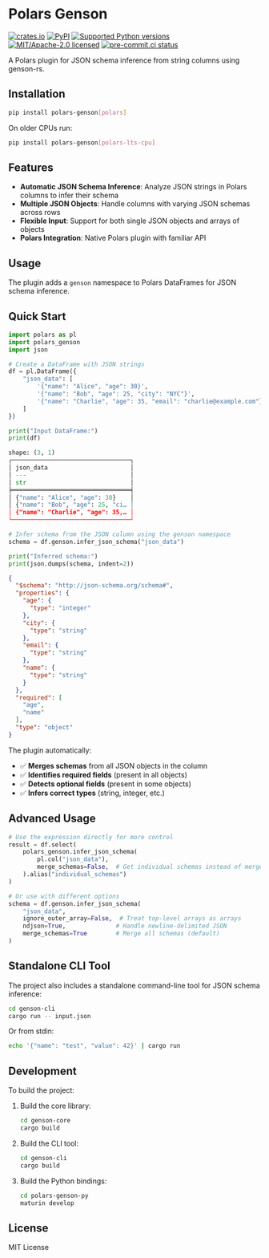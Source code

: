 # Polars Genson

[![crates.io](https://img.shields.io/crates/v/genson-core.svg)](https://crates.io/crates/genson-core)
[![PyPI](https://img.shields.io/pypi/v/polars-genson.svg)](https://pypi.org/project/polars-genson)
[![Supported Python versions](https://img.shields.io/pypi/pyversions/polars-genson.svg)](https://pypi.org/project/polars-genson)
[![MIT/Apache-2.0 licensed](https://img.shields.io/crates/l/genson-core.svg)](./LICENSE)
[![pre-commit.ci status](https://results.pre-commit.ci/badge/github/lmmx/polars-genson/master.svg)](https://results.pre-commit.ci/latest/github/lmmx/polars-genson/master)

A Polars plugin for JSON schema inference from string columns using genson-rs.

## Installation

```bash
pip install polars-genson[polars]
```

On older CPUs run:

```bash
pip install polars-genson[polars-lts-cpu]
```

## Features

- **Automatic JSON Schema Inference**: Analyze JSON strings in Polars columns to infer their schema
- **Multiple JSON Objects**: Handle columns with varying JSON schemas across rows
- **Flexible Input**: Support for both single JSON objects and arrays of objects
- **Polars Integration**: Native Polars plugin with familiar API

## Usage

The plugin adds a `genson` namespace to Polars DataFrames for JSON schema inference.

## Quick Start

```python
import polars as pl
import polars_genson
import json

# Create a DataFrame with JSON strings
df = pl.DataFrame({
    "json_data": [
        '{"name": "Alice", "age": 30}',
        '{"name": "Bob", "age": 25, "city": "NYC"}',
        '{"name": "Charlie", "age": 35, "email": "charlie@example.com"}'
    ]
})

print("Input DataFrame:")
print(df)
```

```python
shape: (3, 1)
┌─────────────────────────────────┐
│ json_data                       │
│ ---                             │
│ str                             │
╞═════════════════════════════════╡
│ {"name": "Alice", "age": 30}    │
│ {"name": "Bob", "age": 25, "ci… │
│ {"name": "Charlie", "age": 35,… │
└─────────────────────────────────┘
```

```python
# Infer schema from the JSON column using the genson namespace
schema = df.genson.infer_json_schema("json_data")

print("Inferred schema:")
print(json.dumps(schema, indent=2))
```

```json
{
  "$schema": "http://json-schema.org/schema#",
  "properties": {
    "age": {
      "type": "integer"
    },
    "city": {
      "type": "string"
    },
    "email": {
      "type": "string"
    },
    "name": {
      "type": "string"
    }
  },
  "required": [
    "age",
    "name"
  ],
  "type": "object"
}
```

The plugin automatically:
- ✅ **Merges schemas** from all JSON objects in the column
- ✅ **Identifies required fields** (present in all objects)
- ✅ **Detects optional fields** (present in some objects)
- ✅ **Infers correct types** (string, integer, etc.)

## Advanced Usage

```python
# Use the expression directly for more control
result = df.select(
    polars_genson.infer_json_schema(
        pl.col("json_data"),
        merge_schemas=False,  # Get individual schemas instead of merged
    ).alias("individual_schemas")
)

# Or use with different options
schema = df.genson.infer_json_schema(
    "json_data",
    ignore_outer_array=False,  # Treat top-level arrays as arrays
    ndjson=True,              # Handle newline-delimited JSON
    merge_schemas=True        # Merge all schemas (default)
)
```

## Standalone CLI Tool

The project also includes a standalone command-line tool for JSON schema inference:

```bash
cd genson-cli
cargo run -- input.json
```

Or from stdin:
```bash
echo '{"name": "test", "value": 42}' | cargo run
```

## Development

To build the project:

1. Build the core library:
   ```bash
   cd genson-core
   cargo build
   ```

2. Build the CLI tool:
   ```bash
   cd genson-cli
   cargo build
   ```

3. Build the Python bindings:
   ```bash
   cd polars-genson-py
   maturin develop
   ```

## License

MIT License

